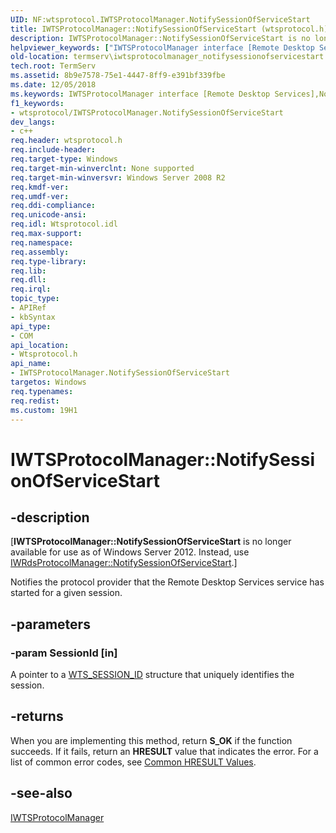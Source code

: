 ```yaml
---
UID: NF:wtsprotocol.IWTSProtocolManager.NotifySessionOfServiceStart
title: IWTSProtocolManager::NotifySessionOfServiceStart (wtsprotocol.h)
description: IWTSProtocolManager::NotifySessionOfServiceStart is no longer available. Instead, use IWRdsProtocolManager::NotifySessionOfServiceStart.helpviewer_keywords: ["IWTSProtocolManager interface [Remote Desktop Services]","NotifySessionOfServiceStart method","IWTSProtocolManager.NotifySessionOfServiceStart","IWTSProtocolManager::NotifySessionOfServiceStart","NotifySessionOfServiceStart","NotifySessionOfServiceStart method [Remote Desktop Services]","NotifySessionOfServiceStart method [Remote Desktop Services]","IWTSProtocolManager interface","termserv.iwtsprotocolmanager_notifysessionofservicestart","wtsprotocol/IWTSProtocolManager::NotifySessionOfServiceStart"]
old-location: termserv\iwtsprotocolmanager_notifysessionofservicestart.htm
tech.root: TermServ
ms.assetid: 8b9e7578-75e1-4447-8ff9-e391bf339fbe
ms.date: 12/05/2018
ms.keywords: IWTSProtocolManager interface [Remote Desktop Services],NotifySessionOfServiceStart method, IWTSProtocolManager.NotifySessionOfServiceStart, IWTSProtocolManager::NotifySessionOfServiceStart, NotifySessionOfServiceStart, NotifySessionOfServiceStart method [Remote Desktop Services], NotifySessionOfServiceStart method [Remote Desktop Services],IWTSProtocolManager interface, termserv.iwtsprotocolmanager_notifysessionofservicestart, wtsprotocol/IWTSProtocolManager::NotifySessionOfServiceStart
f1_keywords:
- wtsprotocol/IWTSProtocolManager.NotifySessionOfServiceStart
dev_langs:
- c++
req.header: wtsprotocol.h
req.include-header: 
req.target-type: Windows
req.target-min-winverclnt: None supported
req.target-min-winversvr: Windows Server 2008 R2
req.kmdf-ver: 
req.umdf-ver: 
req.ddi-compliance: 
req.unicode-ansi: 
req.idl: Wtsprotocol.idl
req.max-support: 
req.namespace: 
req.assembly: 
req.type-library: 
req.lib: 
req.dll: 
req.irql: 
topic_type:
- APIRef
- kbSyntax
api_type:
- COM
api_location:
- Wtsprotocol.h
api_name:
- IWTSProtocolManager.NotifySessionOfServiceStart
targetos: Windows
req.typenames: 
req.redist: 
ms.custom: 19H1
---
```


# IWTSProtocolManager::NotifySessionOfServiceStart


## -description


<p class="CCE_Message">[<b>IWTSProtocolManager::NotifySessionOfServiceStart</b> is no longer available for use as of Windows Server 2012. Instead, use <a href="https://docs.microsoft.com/windows/desktop/api/wtsprotocol/nf-wtsprotocol-iwrdsprotocolmanager-notifysessionofservicestart">IWRdsProtocolManager::NotifySessionOfServiceStart</a>.]

Notifies the protocol provider that the Remote Desktop Services service has started for a given session.


## -parameters




### -param SessionId [in]

A pointer to a <a href="https://docs.microsoft.com/windows/desktop/api/wtsdefs/ns-wtsdefs-wts_session_id">WTS_SESSION_ID</a> structure that uniquely identifies the session.


## -returns



When you are implementing this method, return <b>S_OK</b> if the function succeeds. If it fails, return an <b>HRESULT</b> value that indicates the error. For a list of common error codes, see <a href="https://docs.microsoft.com/windows/desktop/SecCrypto/common-hresult-values">Common HRESULT Values</a>. 




## -see-also




<a href="https://docs.microsoft.com/windows/desktop/api/wtsprotocol/nn-wtsprotocol-iwtsprotocolmanager">IWTSProtocolManager</a>
 

 

